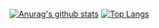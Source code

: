 [![Anurag's github stats](https://github-readme-stats.vercel.app/api?username=Innocentius)](https://github.com/anuraghazra/github-readme-stats)
[![Top Langs](https://github-readme-stats.vercel.app/api/top-langs/?username=Innocentius&layout=compact)](https://github.com/anuraghazra/github-readme-stats)
